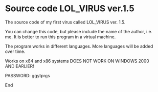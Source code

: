 # Source code LOL_VIRUS ver.1.5

The source code of my first virus called LOL_VIRUS ver. 1.5.

You can change this code, but please include the name of the author, i.e. me.
It is better to run this program in a virtual machine.

The program works in different languages. More
languages will be added over time.

Works on x64 and x86 systems
DOES NOT WORK ON WINDOWS 2000 AND EARLIER!

PASSWORD: ggytprgs

End
